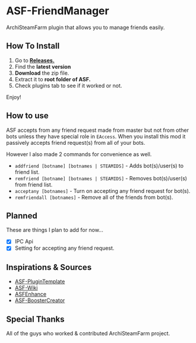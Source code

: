 # ASF-FriendManager

ArchiSteamFarm plugin that allows you to manage friends easily.
## How To Install
1. Go to [**Releases.**](https://github.com/WiLuX-Source/ASF-FriendManager/releases)
2. Find the **latest version**
3. **Download** the zip file.
4. Extract it to **root folder of ASF.**
5. Check plugins tab to see if it worked or not.

Enjoy!

## How to use
ASF accepts from any friend request made from master but not from other bots unless they have special role in `EAccess`. When you install this mod it passively accepts friend request(s) from all of your bots.

However I also made 2 commands for convenience as well.

- `addfriend [botname] [botnames | STEAMIDS]` - Adds bot(s)/user(s) to friend list.
- `remfriend [botname] [botnames | STEAMIDS]` - Removes bot(s)/user(s) from friend list.
- `acceptany [botnames]` - Turn on accepting any friend request for bot(s).
- `remfriendall [botnames]` - Remove all of the friends from bot(s).

## Planned
These are things I plan to add for now...
- [x] IPC Api
- [x] Setting for accepting any friend request.
## Inspirations & Sources
- [ASF-PluginTemplate](https://github.com/JustArchiNET/ASF-PluginTemplate)
- [ASF-Wiki](https://github.com/JustArchiNET/ArchiSteamFarm/wiki/Plugins)
- [ASFEnhance](https://github.com/chr233/ASFEnhance)
- [ASF-BoosterCreator](https://github.com/Rudokhvist/BoosterCreator)
## Special Thanks
All of the guys who worked & contributed ArchiSteamFarm project.
